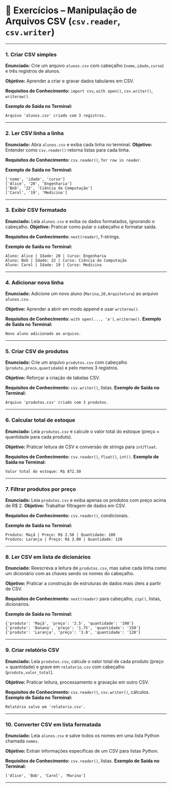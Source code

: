 # 📌 Exercícios – Manipulação de Arquivos CSV (`csv.reader`, `csv.writer`)

---

### **1. Criar CSV simples**

**Enunciado:** Crie um arquivo `alunos.csv` com cabeçalho (`nome,idade,curso`) e três registros de alunos.

**Objetivo:** Aprender a criar e gravar dados tabulares em CSV.

**Requisitos de Conhecimento:** `import csv`, `with open()`, `csv.writer()`, `writerow()`.

**Exemplo de Saída no Terminal:**

```
Arquivo 'alunos.csv' criado com 3 registros.
```

---

### **2. Ler CSV linha a linha**

**Enunciado:** Abra `alunos.csv` e exiba cada linha no terminal.
**Objetivo:** Entender como `csv.reader()` retorna listas para cada linha.

**Requisitos de Conhecimento:** `csv.reader()`, `for row in reader`.

**Exemplo de Saída no Terminal:**

```
['nome', 'idade', 'curso']
['Alice', '20', 'Engenharia']
['Bob', '22', 'Ciência da Computação']
['Carol', '19', 'Medicina']
```

---

### **3. Exibir CSV formatado**

**Enunciado:** Leia `alunos.csv` e exiba os dados formatados, ignorando o cabeçalho.
**Objetivo:** Praticar como pular o cabeçalho e formatar saída.

**Requisitos de Conhecimento:** `next(reader)`, f-strings.

**Exemplo de Saída no Terminal:**

```
Aluno: Alice | Idade: 20 | Curso: Engenharia
Aluno: Bob | Idade: 22 | Curso: Ciência da Computação
Aluno: Carol | Idade: 19 | Curso: Medicina

```

---

### **4. Adicionar nova linha**

**Enunciado:** Adicione um novo aluno (`Marina,20,Arquitetura`) ao arquivo `alunos.csv`.

**Objetivo:** Aprender a abrir em modo append e usar `writerow()`.

**Requisitos de Conhecimento:** `with open(..., 'a')`, `writerow()`.
**Exemplo de Saída no Terminal:**

```
Novo aluno adicionado ao arquivo.
```

---

### **5. Criar CSV de produtos**

**Enunciado:** Crie um arquivo `produtos.csv` com cabeçalho (`produto,preco,quantidade`) e pelo menos 3 registros.

**Objetivo:** Reforçar a criação de tabelas CSV.

**Requisitos de Conhecimento:** `csv.writer()`, listas.
**Exemplo de Saída no Terminal:**

```
Arquivo 'produtos.csv' criado com 3 produtos.
```

---

### **6. Calcular total de estoque**

**Enunciado:** Leia `produtos.csv` e calcule o valor total do estoque (preço × quantidade para cada produto).

**Objetivo:** Praticar leitura de CSV e conversão de strings para `int`/`float`.

**Requisitos de Conhecimento:** `csv.reader()`, `float()`, `int()`.
**Exemplo de Saída no Terminal:**

```
Valor total do estoque: R$ 872.50
```

---

### **7. Filtrar produtos por preço**

**Enunciado:** Leia `produtos.csv` e exiba apenas os produtos com preço acima de R$ 2.
**Objetivo:** Trabalhar filtragem de dados em CSV.

**Requisitos de Conhecimento:** `csv.reader()`, condicionais.

**Exemplo de Saída no Terminal:**

```
Produto: Maçã | Preço: R$ 2.50 | Quantidade: 100
Produto: Laranja | Preço: R$ 3.00 | Quantidade: 120
```

---

### **8. Ler CSV em lista de dicionários**

**Enunciado:** Reescreva a leitura de `produtos.csv`, mas salve cada linha como um dicionário com as chaves sendo os nomes do cabeçalho.

**Objetivo:** Praticar a construção de estruturas de dados mais úteis a partir de CSV.

**Requisitos de Conhecimento:** `next(reader)` para cabeçalho, `zip()`, listas, dicionários.

**Exemplo de Saída no Terminal:**

```
{'produto': 'Maçã', 'preço': '2.5', 'quantidade': '100'}
{'produto': 'Banana', 'preço': '1.75', 'quantidade': '150'}
{'produto': 'Laranja', 'preço': '3.0', 'quantidade': '120'}
```

---

### **9. Criar relatório CSV**

**Enunciado:** Leia `produtos.csv`, calcule o valor total de cada produto (preço × quantidade) e grave em `relatorio.csv` com cabeçalho (`produto,valor_total`).

**Objetivo:** Praticar leitura, processamento e gravação em outro CSV.

**Requisitos de Conhecimento:** `csv.reader()`, `csv.writer()`, cálculos.
**Exemplo de Saída no Terminal:**

```
Relatório salvo em 'relatorio.csv'.
```

---

### **10. Converter CSV em lista formatada**

**Enunciado:** Leia `alunos.csv` e salve todos os nomes em uma lista Python chamada `nomes`.

**Objetivo:** Extrair informações específicas de um CSV para listas Python.

**Requisitos de Conhecimento:** `csv.reader()`, listas.
**Exemplo de Saída no Terminal:**

```
['Alice', 'Bob', 'Carol', 'Marina']
```

---

